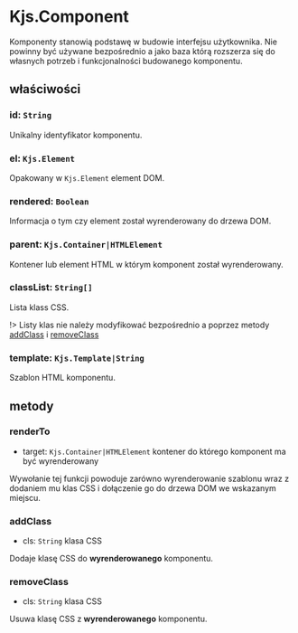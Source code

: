 # Kjs.Component

Komponenty stanowią podstawę w budowie interfejsu użytkownika. Nie powinny być używane bezpośrednio a
jako baza którą rozszerza się do własnych potrzeb i funkcjonalności budowanego komponentu.

## właściwości

### id: `String`
Unikalny identyfikator komponentu.

### el: `Kjs.Element`
Opakowany w `Kjs.Element` element DOM.

### rendered: `Boolean`
Informacja o tym czy element został wyrenderowany do drzewa DOM.

### parent: `Kjs.Container|HTMLElement`
Kontener lub element HTML w którym komponent został wyrenderowany.

### classList: `String[]`
Lista klass CSS.

!> Listy klas nie należy modyfikować bezpośrednio a poprzez metody [addClass](#addClass) i [removeClass](#removeClass)

### template: `Kjs.Template|String`
Szablon HTML komponentu.

## metody

### renderTo
- target: `Kjs.Container|HTMLElement` kontener do którego komponent ma być wyrenderowany

Wywołanie tej funkcji powoduje zarówno wyrenderowanie szablonu wraz z dodaniem mu
klas CSS i dołączenie go do drzewa DOM we wskazanym miejscu.

### addClass
- cls: `String` klasa CSS

Dodaje klasę CSS do **wyrenderowanego** komponentu.

### removeClass
- cls: `String` klasa CSS

Usuwa klasę CSS z **wyrenderowanego** komponentu.